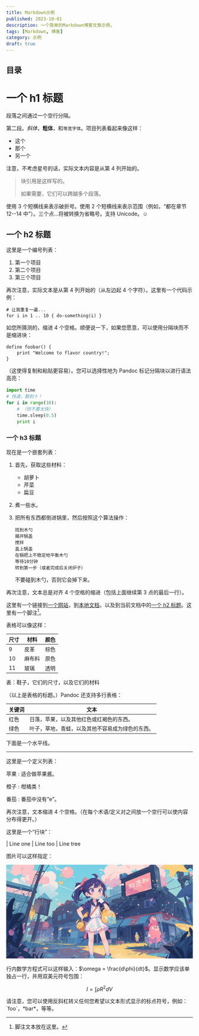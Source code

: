 ```yaml
---
title: Markdown示例
published: 2023-10-01
description: 一个简单的Markdown博客文章示例。
tags: [Markdown, 博客]
category: 示例
draft: true
---
```


## 目录

# 一个 h1 标题

段落之间通过一个空行分隔。

第二段。_斜体_，**粗体**，和`等宽字体`。项目列表看起来像这样：

- 这个
- 那个
- 另一个

注意，不考虑星号的话，实际文本内容是从第 4 列开始的。

> 块引用是这样写的。
>
> 如果需要，它们可以跨越多个段落。

使用 3 个短横线来表示破折号。使用 2 个短横线来表示范围（例如，“都在章节 12--14 中”）。三个点...将被转换为省略号。支持 Unicode。☺

## 一个 h2 标题

这里是一个编号列表：

1. 第一个项目
2. 第二个项目
3. 第三个项目

再次注意，实际文本是从第 4 列开始的（从左边起 4 个字符）。这里有一个代码示例：

    # 让我重复一遍...
    for i in 1 .. 10 { do-something(i) }

如您所猜测的，缩进 4 个空格。顺便说一下，如果您愿意，可以使用分隔块而不是缩进块：

```
define foobar() {
    print "Welcome to flavor country!";
}
```

（这使得复制和粘贴更容易）。您可以选择性地为 Pandoc 标记分隔块以进行语法高亮：

```python
import time
# 快速，数到十！
for i in range(10):
    # （但不要太快）
    time.sleep(0.5)
    print i
```

### 一个 h3 标题

现在是一个嵌套列表：

1.  首先，获取这些材料：

    - 胡萝卜
    - 芹菜
    - 扁豆

2.  煮一些水。

3.  把所有东西都倒进锅里，然后按照这个算法操作：

        找到木勺
        揭开锅盖
        搅拌
        盖上锅盖
        在锅把上不稳定地平衡木勺
        等待10分钟
        转到第一步（或者完成后关闭炉子）

    不要碰到木勺，否则它会掉下来。

再次注意，文本总是对齐 4 个空格的缩进（包括上面继续第 3 点的最后一行）。

这里有一个链接到[一个网站](http://foo.bar)，到[本地文档](/posts/video/)，以及到当前文档中的[一个 h2 标题](#一个h2标题)。这里有一个脚注[^1]。

[^1]: 脚注文本放在这里。

表格可以像这样：

| 尺寸 | 材料   | 颜色 |
| ---- | ------ | ---- |
| 9    | 皮革   | 棕色 |
| 10   | 麻布料 | 原色 |
| 11   | 玻璃   | 透明 |

表：鞋子，它们的尺寸，以及它们的材料

（以上是表格的标题。）Pandoc 还支持多行表格：

| 关键词 | 文本                                             |
| ------ | ------------------------------------------------ |
| 红色   | 日落，苹果，以及其他红色或红褐色的东西。         |
| 绿色   | 叶子，草地，青蛙，以及其他不容易成为绿色的东西。 |

下面是一个水平线。

---

这里是一个定义列表：

苹果
: 适合做苹果酱。

橙子
: 柑橘类！

番茄
: 番茄中没有“e”。

再次注意，文本缩进 4 个空格。（在每个术语/定义对之间放一个空行可以使内容分布得更开。）

这里是一个“行块”：

| Line one
| Line too
| Line tree

图片可以这样指定：

![示例图片](./guide/cover.jpeg '一个杰出的图片')

行内数学方程式可以这样输入：$\omega = \frac{d\phi}{dt}$。显示数学应该单独占一行，并用双美元符号包围：

$$I = \int \rho R^{2} dV$$

请注意，您可以使用反斜杠转义任何您希望以文本形式显示的标点符号，例如：\`foo\`，\*bar\*，等等。
